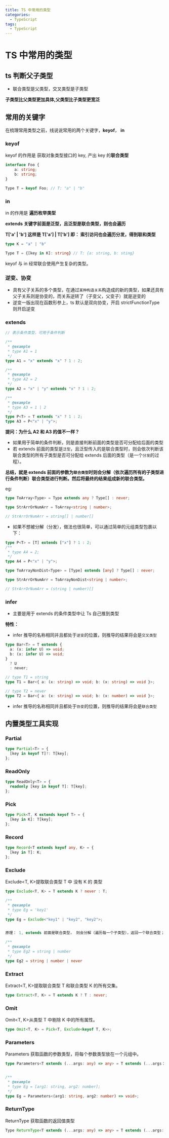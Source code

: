 ```yaml
---
title: TS 中常用的类型
categories:
  - TypeScript
tags:
  - TypeScript
---
```


# TS 中常用的类型

## ts 判断父子类型

- 联合类型是父类型，交叉类型是子类型

**子类型比父类型更加具体,父类型比子类型更宽泛**

## 常用的关键字

在梳理常用类型之前，线说说常用的两个关键字，**keyof**， **in**

### keyof

keyof 的作用是 获取对象类型接口的 key, 产出 key 的**联合类型**

```ts
interface Foo {
    a: string;
    b: string;
}

Type T = keyof Foo; // T: "a" | "b"
```

### in

in 的作用是 **遍历枚举类型**

**extends 关键字前面是泛型，且泛型是联合类型，则也会遍历**

**T['a' | 'b'] 这样是 T['a'] | T['b'] 即： 索引访问也会遍历分发，得到联和类型**

```ts
type K = "a" | "b"

Type T = {[key in K]: string} // T: {a: string, b: sting}
```

keyof 与 in 经常联合使用产生复杂的类型。

### 逆变、协变

- 具有父子关系的多个类型，在通过`某种构造关系`构造成的新的类型，如果还具有父子关系则是协变的，而关系逆转了（子变父，父变子）就是逆变的
- 逆变一版出现在函数形参上，ts 默认是双向协变，开启 strictFunctionType 则开启逆变

### extends

```ts
// 表示条件类型，可用于条件判断

/**
 * @example
 * type A1 = 1
 */
type A1 = "x" extends "x" ? 1 : 2;

/**
 * @example
 * type A2 = 2
 */
type A2 = "x" | "y" extends "x" ? 1 : 2;

/**
 * @example
 * type A3 = 1 | 2
 */
type P<T> = T extends "x" ? 1 : 2;
type A3 = P<"x" | "y">;
```

**提问：为什么 A2 和 A3 的值不一样？**

- 如果用于简单的条件判断，则是直接判断前面的类型是否可分配给后面的类型
- 若 extends 前面的类型是`泛型`，且泛型传入的是联合类型时，则会依次判断该联合类型的所有子类型是否可分配给 extends 后面的类型（是一个`分发`的过程）。

**总结，就是 extends 前面的参数为`联合类型`时则会分解（依次遍历所有的子类型进行条件判断）联合类型进行判断。然后将最终的结果组成新的联合类型。**

eg:

```ts
type ToArray<Type> = Type extends any ? Type[] : never;

type StrArrOrNumArr = ToArray<string | number>;

// StrArrOrNumArr = string[] | number[]
```

- 如果不想被分解（分发），做法也很简单，可以通过简单的元组类型包裹以下：

```ts
type P<T> = [T] extends ["x"] ? 1 : 2;
/**
 * type A4 = 2;
 */
type A4 = P<"x" | "y">;

type ToArrayNonDist<Type> = [Type] extends [any] ? Type[] : never;

type StrArrOrNumArr = ToArrayNonDist<string | number>;

// StrArrOrNumArr = (string | number)[]
```

### infer

- 主要是用于 extends 的条件类型中让 Ts 自己推到类型

**特性：**

- infer 推导的名称相同并且都处于`逆变`的位置，则推导的结果将会是`交叉类型`

```ts
type Bar<T> = T extends {
  a: (x: infer U) => void;
  b: (x: infer U) => void;
}
  ? U
  : never;

// type T1 = string
type T1 = Bar<{ a: (x: string) => void; b: (x: string) => void }>;

// type T2 = never
type T2 = Bar<{ a: (x: string) => void; b: (x: number) => void }>;
```

- infer 推导的名称相同并且都处于`协变`的位置，则推导的结果将会是`联合类型`

## 内置类型工具实现

### Partial

```ts
type Partial<T> = {
  [key in keyof T]?: T[key];
};
```

### ReadOnly

```ts
type ReadOnly<T> = {
  readonly [key in keyof T]: T[key];
};
```

### Pick

```ts
type Pick<T, K extends keyof T> = {
  [key in K]: T[key];
};
```

### Record

```ts
type Record<T extends keyof any, K> = {
  [key in T]: K;
};
```

### Exclude

Exclude<T, K>提取联合类型 T 中 没有 K 的 类型

```ts
type Exclude<T, K> = T extends K ? never : T;

/**
 * @example
 * type Eg = 'key1'
 */
type Eg = Exclude<"key1" | "key2", "key2">;


原理： 1, extends 前面是联合类型， 则会分解（遍历每一个子类型），返回一个联合类型；2 never 与其他类型联和，则还是其它类型

/**
 * @example
 * type Eg2 = string | number
 */
type Eg2 = string | number | never
```

### Extract

Extract<T, K>提取联合类型 T 和联合类型 K 的所有交集。

```ts
type Extract<T, K> = T extends K ? T : never;
```

### Omit

Omit<T, K>从类型 T 中剔除 K 中的所有属性。

```ts
type Omit<T, K> = Pick<T, Exclude<keyof T, K>>;
```

### Parameters

Parameters 获取函数的参数类型，将每个参数类型放在一个元组中。

```ts
type Parameters<T extends (...args: any) => any> = T extends (...args： infer P) ? P : never;


/**
 * @example
 * type Eg = [arg1: string, arg2: number];
 */
type Eg = Parameters<(arg1: string, arg2: number) => void>;
```

### ReturnType

ReturnType 获取函数的返回值类型

```ts
Type ReturnType<T extends (...args: any) => any> = T extends (...args: any) => infer P ? P : never
```
